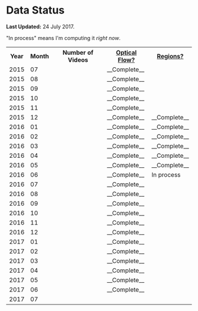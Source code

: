 # Data Status

__Last Updated:__   24 July 2017.





"In process" means I'm computing it _right now_.


<table>
  <tr><th>Year</th><th>Month</th><th>Number of Videos</th>
        <th><a href="OpticalFlowJson.md">Optical Flow?</a></th>
        <th><a href="OpticalFlowRegionsJson.md">Regions?</a></th>
  </tr>
  <tr>
    <td>2015</td>
    <td>07</td>
    <td></td>
    <td>__Complete__</td>
    <td></td>
  </tr>
  <tr>
    <td>2015</td>
    <td>08</td>
    <td></td>
    <td>__Complete__</td>
    <td></td>
  </tr>
  <tr>
    <td>2015</td>
    <td>09</td>
    <td></td>
    <td>__Complete__</td>
    <td></td>
  </tr>
  <tr>
    <td>2015</td>
    <td>10</td>
    <td></td>
    <td>__Complete__</td>
    <td></td>
  </tr>
  <tr>
    <td>2015</td>
    <td>11</td>
    <td></td>
    <td>__Complete__</td>
    <td></td>
  </tr>
  <tr>
    <td>2015</td>
    <td>12</td>
    <td></td>
    <td>__Complete__</td>
    <td>__Complete__</td>
  </tr>
  <tr>
    <td>2016</td>
    <td>01</td>
    <td></td>
    <td>__Complete__</td>
    <td>__Complete__</td>
  </tr>
  <tr>
    <td>2016</td>
    <td>02</td>
    <td></td>
    <td>__Complete__</td>
    <td>__Complete__</td>
  </tr>
  <tr>
    <td>2016</td>
    <td>03</td>
    <td></td>
    <td>__Complete__</td>
    <td>__Complete__</td>
  </tr>
  <tr>
    <td>2016</td>
    <td>04</td>
    <td></td>
    <td>__Complete__</td>
    <td>__Complete__</td>
  </tr>
  <tr>
    <td>2016</td>
    <td>05</td>
    <td></td>
    <td>__Complete__</td>
    <td>__Complete__</td>
  </tr>
  <tr>
    <td>2016</td>
    <td>06</td>
    <td></td>
    <td>__Complete__</td>
    <td>In process</td>
  </tr>
  <tr>
    <td>2016</td>
    <td>07</td>
    <td></td>
    <td>__Complete__</td>
    <td></td>
  </tr>
  <tr>
    <td>2016</td>
    <td>08</td>
    <td></td>
    <td>__Complete__</td>
    <td></td>
  </tr>
  <tr>
    <td>2016</td>
    <td>09</td>
    <td></td>
    <td>__Complete__</td>
    <td></td>
  </tr>
  <tr>
    <td>2016</td>
    <td>10</td>
    <td></td>
    <td>__Complete__</td>
    <td></td>
  </tr>
  <tr>
    <td>2016</td>
    <td>11</td>
    <td></td>
    <td>__Complete__</td>
    <td></td>
  </tr>
  <tr>
    <td>2016</td>
    <td>12</td>
    <td></td>
    <td>__Complete__</td>
    <td></td>
  </tr>
  <tr>
    <td>2017</td>
    <td>01</td>
    <td></td>
    <td>__Complete__</td>
    <td></td>
  </tr>
  <tr>
    <td>2017</td>
    <td>02</td>
    <td></td>
    <td>__Complete__</td>
    <td></td>
  </tr>
  <tr>
    <td>2017</td>
    <td>03</td>
    <td></td>
    <td>__Complete__</td>
    <td></td>
  </tr>
  <tr>
    <td>2017</td>
    <td>04</td>
    <td></td>
    <td>__Complete__</td>
    <td></td>
  </tr>
  <tr>
    <td>2017</td>
    <td>05</td>
    <td></td>
    <td>__Complete__</td>
    <td></td>
  </tr>
  <tr>
    <td>2017</td>
    <td>06</td>
    <td></td>
    <td>__Complete__</td>
    <td></td>
  </tr>
  <tr>
    <td>2017</td>
    <td>07</td>
    <td></td>
    <td></td>
    <td></td>
  </tr>
</table>
